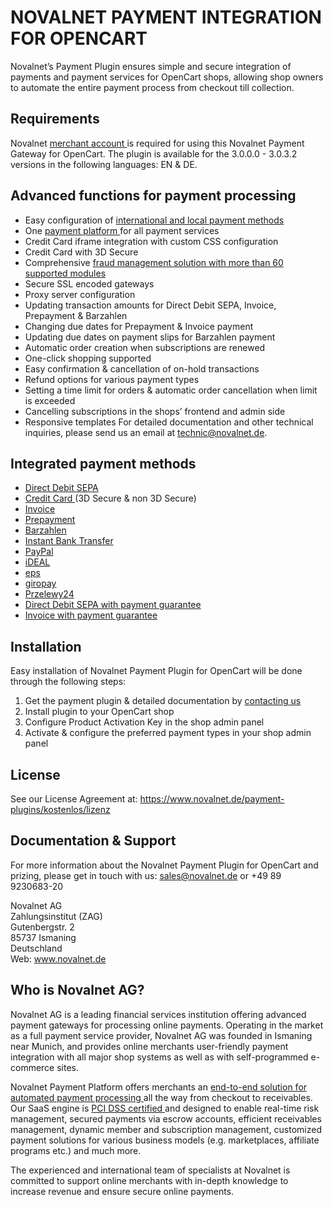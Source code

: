 # NOVALNET PAYMENT INTEGRATION FOR OPENCART
Novalnet’s Payment Plugin ensures simple and secure integration of payments and payment services for OpenCart shops, allowing shop owners to automate the entire payment process from checkout till collection. 
## Requirements 
Novalnet <a href="https://www.novalnet.de/"> merchant account </a> is required for using this Novalnet Payment Gateway for OpenCart. The plugin is available for the 3.0.0.0 - 3.0.3.2 versions in the following languages: EN & DE. 
## Advanced functions for payment processing
- Easy configuration of <a href="https://www.novalnet.de/kostenlose-payment-plugins"> international and local payment methods </a>
- One <a href="https://www.novalnet.de/plattform"> payment platform </a>for all payment services
- Credit Card iframe integration with custom CSS configuration 
- Credit Card with 3D Secure
- Comprehensive <a href="https://www.novalnet.de/risikomanagement"> fraud management solution with more than 60 supported modules </a>
- Secure SSL encoded gateways
- Proxy server configuration
- Updating transaction amounts for Direct Debit SEPA, Invoice, Prepayment & Barzahlen
- Changing due dates for Prepayment & Invoice payment
- Updating due dates on payment slips for Barzahlen payment
- Automatic order creation when subscriptions are renewed
- One-click shopping supported
- Easy confirmation & cancellation of on-hold transactions
- Refund options for various payment types
- Setting a time limit for orders & automatic order cancellation when limit is exceeded
- Cancelling subscriptions in the shops’ frontend and admin side
- Responsive templates
For detailed documentation and other technical inquiries, please send us an email at technic@novalnet.de.
## Integrated payment methods
- <a href="https://www.novalnet.de/sepa-lastschrift">Direct Debit SEPA </a>
- <a href="https://www.novalnet.de/zahlungsart-kreditkarte">Credit Card </a> (3D Secure & non 3D Secure)
- <a href="https://www.novalnet.de/kauf-auf-rechnung-online-payment">Invoice</a>
- <a href="https://www.novalnet.de/vorkasse-internet-payment">Prepayment </a>
- <a href="https://www.novalnet.de/barzahlen">Barzahlen </a>
- <a href="https://www.novalnet.de/online-ueberweisung-sofortueberweisung">Instant Bank Transfer </a>
- <a href="https://www.novalnet.de/mit-paypal-weltweit-sicher-verkaufen">PayPal </a>
- <a href="https://www.novalnet.de/ideal-online-ueberweisung">iDEAL </a>
- <a href="https://www.novalnet.de/eps-online-ueberweisung">eps </a>
- <a href="https://www.novalnet.de/giropay">giropay </a>
- <a href="https://www.novalnet.de/przelewy24">Przelewy24 </a>
- <a href="https://www.novalnet.de/lastschrift-mit-zahlungsgarantie">Direct Debit SEPA with payment guarantee </a>
- <a href="https://www.novalnet.de/kauf-auf-rechnung-100-prozent-zahlungsgarantie">Invoice with payment guarantee </a>
## Installation
Easy installation of Novalnet Payment Plugin for OpenCart will be done through the following steps: 
1. Get the payment plugin & detailed documentation by <a href="https://www.novalnet.de/kontakt/sales"> contacting us </a>
2. Install plugin to your OpenCart shop 
3. Configure Product Activation Key in the shop admin panel 
4. Activate & configure the preferred payment types in your shop admin panel
## License  
See our License Agreement at: https://www.novalnet.de/payment-plugins/kostenlos/lizenz 
## Documentation & Support
For more information about the Novalnet Payment Plugin for OpenCart and prizing, please get in touch with us: sales@novalnet.de or +49 89 9230683-20<br>

Novalnet AG<br>
Zahlungsinstitut (ZAG)<br>
Gutenbergstr. 2 <br>
85737 Ismaning <br>
Deutschland <br>
Web: www.novalnet.de
## Who is Novalnet AG?
<p>Novalnet AG is a leading financial services institution offering advanced payment gateways for processing online payments. Operating in the market as a full payment service provider, Novalnet AG was founded in Ismaning near Munich, and provides online merchants user-friendly payment integration with all major shop systems as well as with self-programmed e-commerce sites. </p>
<p>Novalnet Payment Platform offers merchants an <a href="https://www.novalnet.de/produkte"> end-to-end solution for automated payment processing </a> all the way from checkout to receivables. Our SaaS engine is <a href="https://www.novalnet.de/pci-dss-zertifizierung"> PCI DSS certified </a> and designed to enable real-time risk management, secured payments via escrow accounts, efficient receivables management, dynamic member and subscription management, customized payment solutions for various business models (e.g. marketplaces, affiliate programs etc.) and much more. </p>  
<p>The experienced and international team of specialists at Novalnet is committed to support online merchants with in-depth knowledge to increase revenue and ensure secure online payments. </p>

